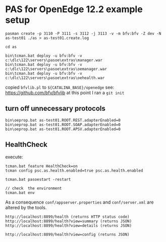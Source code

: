 # PAS for OpenEdge 12.2 example setup

```
pasman create -p 3110 -P 3111 -s 3112 -j 3113 -v -m bfv:bfv -Z dev -N as-test01 ./as > as-test01.create.log

cd as 

bin\tcman.bat deploy -u bfv:bfv -v c:\dlc\122\servers\pasoe\extras\manager.war
bin\tcman.bat deploy -u bfv:bfv -v c:\dlc\122\servers\pasoe\extras\oemanager.war
bin\tcman.bat deploy -u bfv:bfv -v c:\dlc\122\servers\pasoe\extras\oehealth.war
```

copied `bfvlib.pl` to `${CATALINA_BASE}/openedge`
see: https://github.com/bfv/bfvlib
at this point I ran a `git init`

## turn off unnecessary protocols
```
bin\oeprop.bat as-test01.ROOT.REST.adapterEnabled=0
bin\oeprop.bat as-test01.ROOT.SOAP.adapterEnabled=0
bin\oeprop.bat as-test01.ROOT.APSV.adapterEnabled=0
```

## HealthCheck
execute:
```
tcman.bat feature HealthCheck=on 
tcman config psc.as.health.enabled=true psc.as.health.enabled

tcman.bat pasoestart -restart

// check  the environment
tcman.bat env
```

As a consequence `conf/appserver.properties` and `conf/server.xml` are altered by the tools.

```
http://localhost:8899/health (returns HTTP status code)
http://localhost:8899/health?view=summary (returns JSON)
http://localhost:8899/health?view=details (returns JSON)

http://localhost:8899/health?view=config (returns JSON)
```

